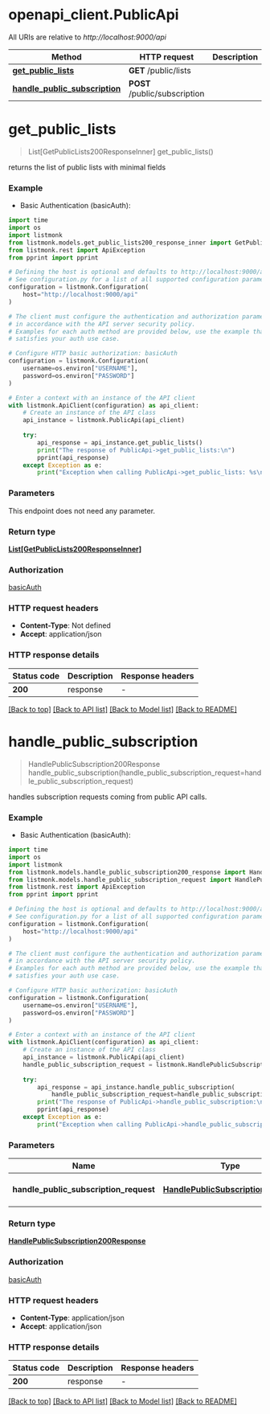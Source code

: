 # openapi_client.PublicApi

All URIs are relative to *http://localhost:9000/api*

Method | HTTP request | Description
------------- | ------------- | -------------
[**get_public_lists**](PublicApi.md#get_public_lists) | **GET** /public/lists | 
[**handle_public_subscription**](PublicApi.md#handle_public_subscription) | **POST** /public/subscription | 


# **get_public_lists**
> List[GetPublicLists200ResponseInner] get_public_lists()



returns the list of public lists with minimal fields

### Example

* Basic Authentication (basicAuth):

```python
import time
import os
import listmonk
from listmonk.models.get_public_lists200_response_inner import GetPublicLists200ResponseInner
from listmonk.rest import ApiException
from pprint import pprint

# Defining the host is optional and defaults to http://localhost:9000/api
# See configuration.py for a list of all supported configuration parameters.
configuration = listmonk.Configuration(
    host="http://localhost:9000/api"
)

# The client must configure the authentication and authorization parameters
# in accordance with the API server security policy.
# Examples for each auth method are provided below, use the example that
# satisfies your auth use case.

# Configure HTTP basic authorization: basicAuth
configuration = listmonk.Configuration(
    username=os.environ["USERNAME"],
    password=os.environ["PASSWORD"]
)

# Enter a context with an instance of the API client
with listmonk.ApiClient(configuration) as api_client:
    # Create an instance of the API class
    api_instance = listmonk.PublicApi(api_client)
    
    try:
        api_response = api_instance.get_public_lists()
        print("The response of PublicApi->get_public_lists:\n")
        pprint(api_response)
    except Exception as e:
        print("Exception when calling PublicApi->get_public_lists: %s\n" % e)
```



### Parameters
This endpoint does not need any parameter.

### Return type

[**List[GetPublicLists200ResponseInner]**](GetPublicLists200ResponseInner.md)

### Authorization

[basicAuth](../README.md#basicAuth)

### HTTP request headers

 - **Content-Type**: Not defined
 - **Accept**: application/json

### HTTP response details
| Status code | Description | Response headers |
|-------------|-------------|------------------|
**200** | response |  -  |

[[Back to top]](#) [[Back to API list]](../README.md#documentation-for-api-endpoints) [[Back to Model list]](../README.md#documentation-for-models) [[Back to README]](../README.md)

# **handle_public_subscription**
> HandlePublicSubscription200Response handle_public_subscription(handle_public_subscription_request=handle_public_subscription_request)



handles subscription requests coming from public API calls.

### Example

* Basic Authentication (basicAuth):

```python
import time
import os
import listmonk
from listmonk.models.handle_public_subscription200_response import HandlePublicSubscription200Response
from listmonk.models.handle_public_subscription_request import HandlePublicSubscriptionRequest
from listmonk.rest import ApiException
from pprint import pprint

# Defining the host is optional and defaults to http://localhost:9000/api
# See configuration.py for a list of all supported configuration parameters.
configuration = listmonk.Configuration(
    host="http://localhost:9000/api"
)

# The client must configure the authentication and authorization parameters
# in accordance with the API server security policy.
# Examples for each auth method are provided below, use the example that
# satisfies your auth use case.

# Configure HTTP basic authorization: basicAuth
configuration = listmonk.Configuration(
    username=os.environ["USERNAME"],
    password=os.environ["PASSWORD"]
)

# Enter a context with an instance of the API client
with listmonk.ApiClient(configuration) as api_client:
    # Create an instance of the API class
    api_instance = listmonk.PublicApi(api_client)
    handle_public_subscription_request = listmonk.HandlePublicSubscriptionRequest()  # HandlePublicSubscriptionRequest | subscription request parameters (optional)
    
    try:
        api_response = api_instance.handle_public_subscription(
            handle_public_subscription_request=handle_public_subscription_request)
        print("The response of PublicApi->handle_public_subscription:\n")
        pprint(api_response)
    except Exception as e:
        print("Exception when calling PublicApi->handle_public_subscription: %s\n" % e)
```



### Parameters

Name | Type | Description  | Notes
------------- | ------------- | ------------- | -------------
 **handle_public_subscription_request** | [**HandlePublicSubscriptionRequest**](HandlePublicSubscriptionRequest.md)| subscription request parameters | [optional] 

### Return type

[**HandlePublicSubscription200Response**](HandlePublicSubscription200Response.md)

### Authorization

[basicAuth](../README.md#basicAuth)

### HTTP request headers

 - **Content-Type**: application/json
 - **Accept**: application/json

### HTTP response details
| Status code | Description | Response headers |
|-------------|-------------|------------------|
**200** | response |  -  |

[[Back to top]](#) [[Back to API list]](../README.md#documentation-for-api-endpoints) [[Back to Model list]](../README.md#documentation-for-models) [[Back to README]](../README.md)

